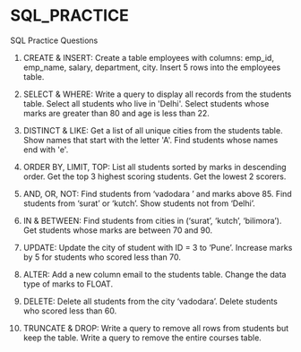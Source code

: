 # SQL_PRACTICE

SQL Practice Questions
1. CREATE & INSERT:
Create a table employees with columns: emp_id, emp_name, salary, department, city.
Insert 5 rows into the employees table.

2. SELECT & WHERE:
Write a query to display all records from the students table.
Select all students who live in 'Delhi'.
Select students whose marks are greater than 80 and age is less than 22.

3. DISTINCT & LIKE:
Get a list of all unique cities from the students table.
Show names that start with the letter 'A'.
Find students whose names end with 'e'.

4. ORDER BY, LIMIT, TOP:
List all students sorted by marks in descending order.
Get the top 3 highest scoring students.
Get the lowest 2 scorers.

5. AND, OR, NOT:
Find students from ‘vadodara ’ and marks above 85.
Find students from ‘surat’ or ‘kutch’.
Show students not from ‘Delhi’.

6. IN & BETWEEN:
Find students from cities in (‘surat’, ‘kutch’, ‘bilimora’).
Get students whose marks are between 70 and 90.

7. UPDATE:
Update the city of student with ID = 3 to ‘Pune’.
Increase marks by 5 for students who scored less than 70.

8. ALTER:
Add a new column email to the students table.
Change the data type of marks to FLOAT.

9. DELETE:
Delete all students from the city ‘vadodara’.
Delete students who scored less than 60.

10. TRUNCATE & DROP:
Write a query to remove all rows from students but keep the table.
Write a query to remove the entire courses table.
